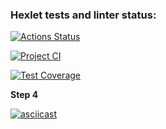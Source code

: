### Hexlet tests and linter status:
[![Actions Status](https://github.com/zzpillau/frontend-project-46/actions/workflows/hexlet-check.yml/badge.svg)](https://github.com/zzpillau/frontend-project-46/actions)

[![Project CI](https://github.com/zzpillau/frontend-project-46/actions/workflows/project-ci.yml/badge.svg)](https://github.com/zzpillau/frontend-project-46/actions/workflows/project-ci.yml)

[![Test Coverage](https://api.codeclimate.com/v1/badges/4838a7d8db3a8ae9dae3/test_coverage)](https://codeclimate.com/github/zzpillau/frontend-project-46/test_coverage)

**Step 4**

[![asciicast](https://asciinema.org/a/iljn757trP5IpWG2zXMeQazAd.svg)](https://asciinema.org/a/iljn757trP5IpWG2zXMeQazAd)

